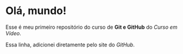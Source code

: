 # Olá, mundo!
 Esse é meu primeiro repositório do curso de **Git e GitHub** do *Curso em Vídeo*.

Essa linha, adicionei diretamente pelo site do *GitHub*.
